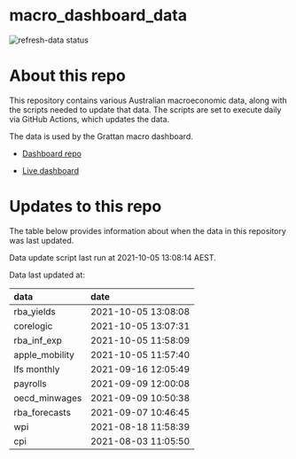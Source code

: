 
<!-- README.md is generated from README.Rmd. Please edit that file -->

# macro\_dashboard\_data

<!-- badges: start -->

![refresh-data
status](https://github.com/grattan/macro_dashboard_data/workflows/refresh-data/badge.svg)

<!-- badges: end -->

# About this repo

This repository contains various Australian macroeconomic data, along
with the scripts needed to update that data. The scripts are set to
execute daily via GitHub Actions, which updates the data.

The data is used by the Grattan macro dashboard.

  - [Dashboard repo](https://github.com/grattan/macrodashboard)

  - [Live dashboard](https://mattcowgill.shinyapps.io/macrodashboard/)

# Updates to this repo

The table below provides information about when the data in this
repository was last updated.

Data update script last run at 2021-10-05 13:08:14 AEST.

Data last updated at:

| data            | date                |
| :-------------- | :------------------ |
| rba\_yields     | 2021-10-05 13:08:08 |
| corelogic       | 2021-10-05 13:07:31 |
| rba\_inf\_exp   | 2021-10-05 11:58:09 |
| apple\_mobility | 2021-10-05 11:57:40 |
| lfs monthly     | 2021-09-16 12:05:49 |
| payrolls        | 2021-09-09 12:00:08 |
| oecd\_minwages  | 2021-09-09 10:50:38 |
| rba\_forecasts  | 2021-09-07 10:46:45 |
| wpi             | 2021-08-18 11:58:39 |
| cpi             | 2021-08-03 11:05:50 |
